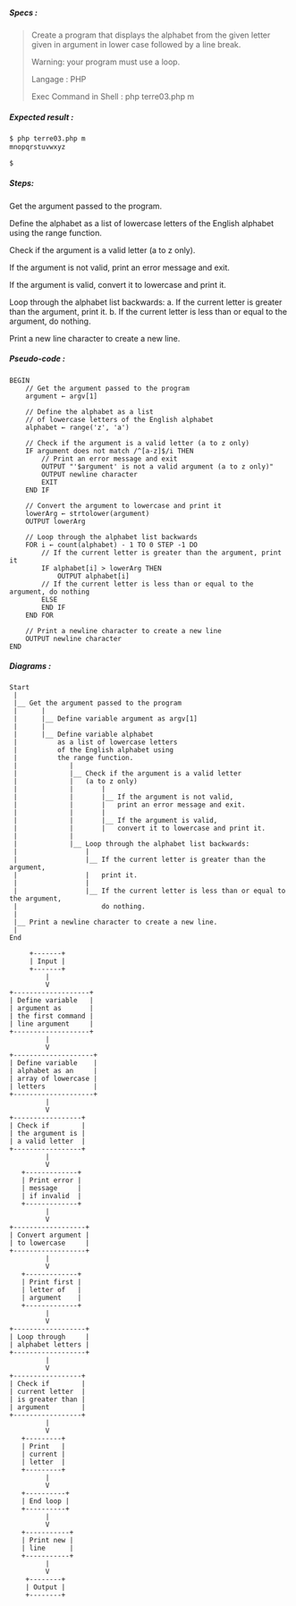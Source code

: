 ##### Specs :

> Create a program that displays the alphabet
>  from the given letter given in argument
>  in lower case followed by a line break.
>
> Warning: your program must use a loop.
>
> Langage : PHP
>
> Exec Command in Shell : php terre03.php m

##### Expected result :

```zsh
$ php terre03.php m
mnopqrstuvwxyz

$ 
```

##### Steps:

Get the argument passed to the program.

Define the alphabet as a list of lowercase letters of the English alphabet using the range function.

Check if the argument is a valid letter (a to z only).

If the argument is not valid, print an error message and exit.

If the argument is valid, convert it to lowercase and print it.

Loop through the alphabet list backwards:
	a. If the current letter is greater than the argument, print it.
	b. If the current letter is less than or equal to the argument, do nothing.

Print a new line character to create a new line.

##### Pseudo-code :
```
BEGIN
    // Get the argument passed to the program
    argument ← argv[1]

    // Define the alphabet as a list
    // of lowercase letters of the English alphabet
    alphabet ← range('z', 'a')

    // Check if the argument is a valid letter (a to z only)
    IF argument does not match /^[a-z]$/i THEN
        // Print an error message and exit
        OUTPUT "'$argument' is not a valid argument (a to z only)"
        OUTPUT newline character
        EXIT
    END IF

    // Convert the argument to lowercase and print it
    lowerArg ← strtolower(argument)
    OUTPUT lowerArg

    // Loop through the alphabet list backwards
    FOR i ← count(alphabet) - 1 TO 0 STEP -1 DO
        // If the current letter is greater than the argument, print it
        IF alphabet[i] > lowerArg THEN
            OUTPUT alphabet[i]
        // If the current letter is less than or equal to the argument, do nothing
        ELSE
        END IF
    END FOR

    // Print a newline character to create a new line
    OUTPUT newline character
END
```

##### Diagrams :
```
Start
 |
 |__ Get the argument passed to the program
 |      |
 |      |__ Define variable argument as argv[1]
 |      |
 |      |__ Define variable alphabet
 |          as a list of lowercase letters 
 |          of the English alphabet using 
 |          the range function.
 |             |
 |             |__ Check if the argument is a valid letter
 |             |   (a to z only)
 |             |       |
 |             |       |__ If the argument is not valid, 
 |             |       |   print an error message and exit.
 |             |       |
 |             |       |__ If the argument is valid, 
 |             |       |   convert it to lowercase and print it.
 |             |
 |             |__ Loop through the alphabet list backwards:
 |                 |
 |                 |__ If the current letter is greater than the argument, 
 |                 |   print it.
 |                 |
 |                 |__ If the current letter is less than or equal to the argument, 
 |                     do nothing.
 |
 |__ Print a newline character to create a new line.
 |
End
```

```
     +-------+
     | Input |
     +-------+
         |
         V
+-------------------+
| Define variable   |
| argument as       |
| the first command |
| line argument     |
+-------------------+ 
         |
         V
+--------------------+
| Define variable    |
| alphabet as an     |
| array of lowercase |
| letters            |
+--------------------+
         |
         V
+-----------------+
| Check if        |
| the argument is |
| a valid letter  |
+-----------------+
         |
         V
   +-------------+
   | Print error |
   | message     |
   | if invalid  |
   +-------------+
         |
         V
+------------------+
| Convert argument |
| to lowercase     |
+------------------+
         |
         V
   +-------------+
   | Print first |
   | letter of   |
   | argument    |
   +-------------+
         |
         V
+------------------+
| Loop through     |
| alphabet letters |
+------------------+
         |
         V
+-----------------+
| Check if        |
| current letter  |
| is greater than |
| argument        |
+-----------------+
         |
         V
   +---------+
   | Print   |
   | current |
   | letter  |
   +---------+
         |
         V
   +----------+
   | End loop |
   +----------+
         |
         V
   +-----------+
   | Print new |
   | line      |
   +-----------+
         |
         V
    +--------+
    | Output |
    +--------+
```
